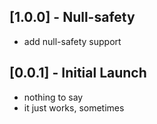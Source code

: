 ## [1.0.0] - Null-safety
- add null-safety support

## [0.0.1] - Initial Launch
- nothing to say
- it just works, sometimes

